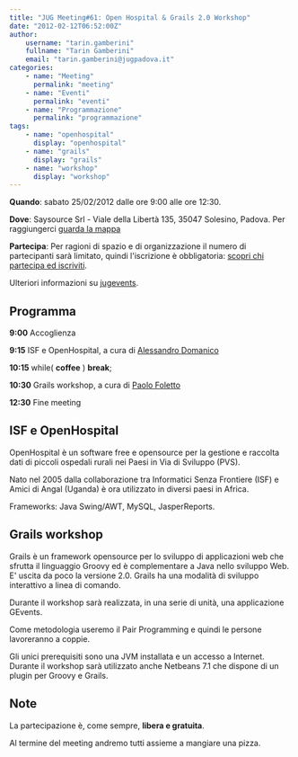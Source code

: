 ```yaml
---
title: "JUG Meeting#61: Open Hospital & Grails 2.0 Workshop"
date: "2012-02-12T06:52:00Z"
author:
    username: "tarin.gamberini"
    fullname: "Tarin Gamberini"
    email: "tarin.gamberini@jugpadova.it"
categories:
    - name: "Meeting"
      permalink: "meeting"
    - name: "Eventi"
      permalink: "eventi"
    - name: "Programmazione"
      permalink: "programmazione"
tags:
    - name: "openhospital"
      display: "openhospital"
    - name: "grails"
      display: "grails"
    - name: "workshop"
      display: "workshop"
---
```


**Quando**: sabato 25/02/2012 dalle ore 9:00 alle ore 12:30.

**Dove**: Saysource Srl - Viale della Libertà 135, 35047 Solesino,
Padova. Per raggiungerci [guarda la
mappa](http://maps.google.it/maps?q=Viale+della+Libert%C3%A0,+135,+Solesino&hl=it&ie=UTF8&sll=45.176214,11.749191&sspn=0.008123,0.01929&oq=Viale+della+Libert%C3%A0,+135&hnear=Viale+della+Libert%C3%A0,+135,+35047+Solesino+Padova,+Veneto&t=m&z=16)

**Partecipa**: Per ragioni di spazio e di organizzazione il numero di
partecipanti sarà limitato, quindi l'iscrizione è obbligatoria: [scopri
chi partecipa ed
iscriviti](http://www.jugevents.org/jugevents/event/showParticipants.html?id=37455).

Ulteriori informazioni su
[jugevents](http://www.jugevents.org/jugevents/event/37455).

Programma
---------

**9:00** Accoglienza

**9:15** ISF e OpenHospital, a cura di [Alessandro
Domanico](mailto:alessandro.domanico@yahoo.it)

**10:15** while( **coffee** ) **break**;

**10:30** Grails workshop, a cura di [Paolo
Foletto](mailto:paolo.foletto@jugpadova.it)

**12:30** Fine meeting

ISF e OpenHospital
------------------

OpenHospital è un software free e opensource per la gestione e raccolta
dati di piccoli ospedali rurali nei Paesi in Via di Sviluppo (PVS).

Nato nel 2005 dalla collaborazione tra Informatici Senza Frontiere (ISF)
e Amici di Angal (Uganda) è ora utilizzato in diversi paesi in Africa.

Frameworks: Java Swing/AWT, MySQL, JasperReports.

Grails workshop
---------------

Grails è un framework opensource per lo sviluppo di applicazioni web che
sfrutta il linguaggio Groovy ed è complementare a Java nello sviluppo
Web. E' uscita da poco la versione 2.0. Grails ha una modalità di
sviluppo interattivo a linea di comando.

Durante il workshop sarà realizzata, in una serie di unità, una
applicazione GEvents.

Come metodologia useremo il Pair Programming e quindi le persone
lavoreranno a coppie.

Gli unici prerequisiti sono una JVM installata e un accesso a Internet.
Durante il workshop sarà utilizzato anche Netbeans 7.1 che dispone di un
plugin per Groovy e Grails.

Note
----

La partecipazione è, come sempre, **libera e gratuita**.

Al termine del meeting andremo tutti assieme a mangiare una pizza.
